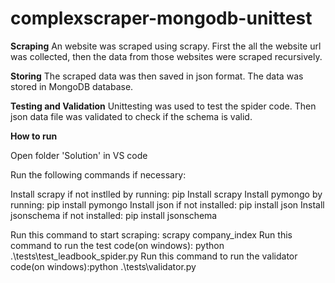 # complexscraper-mongodb-unittest

**Scraping**
An website was scraped using scrapy. First the all the website url was collected, then the data from those websites were scraped recursively.

**Storing**
The scraped data was then saved in json format. The data was stored in MongoDB database.

**Testing and Validation**
Unittesting was used to test the spider code. Then json data file was validated to check if the schema is valid.

**How to run**

Open folder 'Solution' in VS code

Run the following commands if necessary:

Install scrapy if not instlled by running: pip Install scrapy
Install pymongo by running: pip install pymongo
Install json if not installed: pip install json
Install jsonschema if not installed: pip install jsonschema

Run this command to start scraping: scrapy company_index
Run this command to run the test code(on windows):  python .\tests\test_leadbook_spider.py
Run this command to run the validator code(on windows):python .\tests\validator.py

